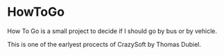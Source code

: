 HowToGo
=======

How To Go is a small project to decide if I should go by bus or by vehicle.

This is one of the earlyest procects of CrazySoft by Thomas Dubiel.